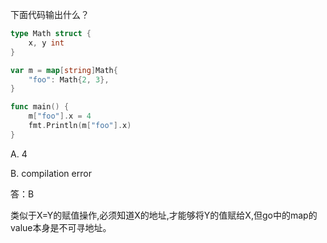 下面代码输出什么？


```go
type Math struct {
	x, y int
}

var m = map[string]Math{
	"foo": Math{2, 3},
}

func main() {
	m["foo"].x = 4
	fmt.Println(m["foo"].x)
}
```
A. 4

B. compilation error


答：B

类似于X=Y的赋值操作,必须知道X的地址,才能够将Y的值赋给X,但go中的map的value本身是不可寻地址。




